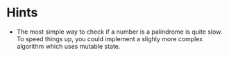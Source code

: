 # Hints

- The most simple way to check if a number is a palindrome is quite slow. To speed things up, you could implement a slighly more complex algorithm which uses mutable state.
